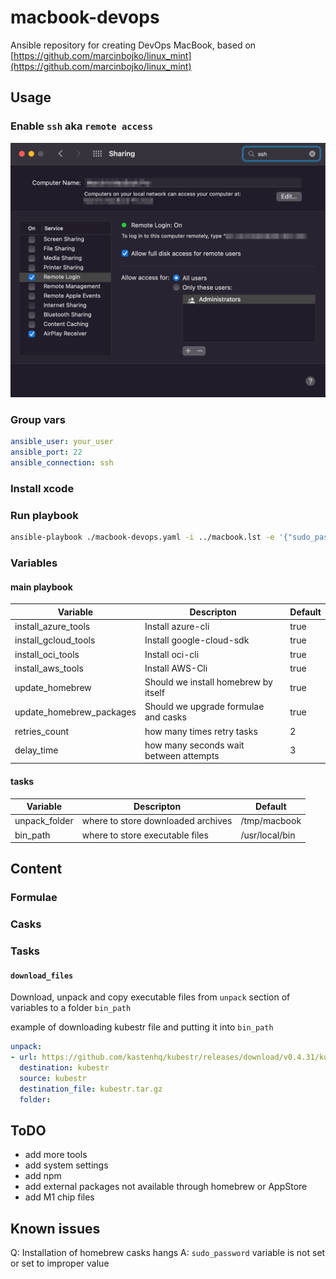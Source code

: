 # macbook-devops

Ansible repository for creating DevOps MacBook, based on [https://github.com/marcinbojko/linux_mint](https://github.com/marcinbojko/linux_mint)

## Usage

### Enable `ssh` aka `remote access`

![ssh](./images/ssh.png)

### Group vars

```yaml
ansible_user: your_user
ansible_port: 22
ansible_connection: ssh
```

### Install xcode

### Run playbook

```bash
ansible-playbook ./macbook-devops.yaml -i ../macbook.lst -e '{"sudo_password": "your_user_password"}'
```

### Variables

#### main playbook

|Variable|Descripton|Default|
|--------|----------|-------|
|install_azure_tools|Install azure-cli|true|
|install_gcloud_tools|Install google-cloud-sdk|true|
|install_oci_tools|Install oci-cli|true|
|install_aws_tools|Install AWS-Cli|true|
|update_homebrew|Should we install homebrew by itself|true|
|update_homebrew_packages|Should we upgrade formulae and casks|true|
|retries_count|how many times retry tasks|2|
|delay_time|how many seconds wait between attempts|3|

#### tasks

|Variable|Descripton|Default|
|--------|----------|-------|
|unpack_folder|where to store downloaded archives| /tmp/macbook|
|bin_path|where to store executable files| /usr/local/bin|

## Content

### Formulae

### Casks

### Tasks

#### `download_files`

Download, unpack and copy executable files from `unpack` section of variables to a folder `bin_path`

example of downloading kubestr file and putting it into `bin_path`

```yaml
unpack:
- url: https://github.com/kastenhq/kubestr/releases/download/v0.4.31/kubestr_0.4.31_MacOS_amd64.tar.gz
  destination: kubestr
  source: kubestr
  destination_file: kubestr.tar.gz
  folder:
```

## ToDO

* add more tools
* add system settings
* add npm
* add external packages not available through homebrew or AppStore
* add M1 chip files

## Known issues

Q: Installation of homebrew casks hangs
A: `sudo_password` variable is not set or set to improper value
